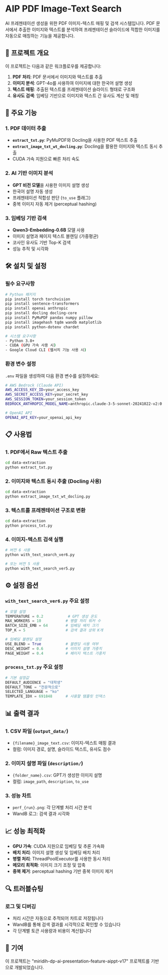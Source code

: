 # AIP PDF Image-Text Search

AI 프레젠테이션 생성을 위한 PDF 이미지-텍스트 매핑 및 검색 시스템입니다. PDF 문서에서 추출한 이미지와 텍스트를 분석하여 프레젠테이션 슬라이드에 적합한 이미지를 자동으로 매칭하는 기능을 제공합니다.

## 🎯 프로젝트 개요

이 프로젝트는 다음과 같은 워크플로우를 제공합니다:

1. **PDF 처리**: PDF 문서에서 이미지와 텍스트를 추출
2. **이미지 분석**: GPT-4o를 사용하여 이미지에 대한 한국어 설명 생성
3. **텍스트 매핑**: 추출된 텍스트를 프레젠테이션 슬라이드 형태로 구조화
4. **유사도 검색**: 임베딩 기반으로 이미지와 텍스트 간 유사도 계산 및 매칭

## 🚀 주요 기능

### 1. PDF 데이터 추출

- **`extract_txt.py`**: PyMuPDF와 Docling을 사용한 PDF 텍스트 추출
- **`extract_image_txt_wt_docling.py`**: Docling을 활용한 이미지와 텍스트 동시 추출
- CUDA 가속 지원으로 빠른 처리 속도

### 2. AI 기반 이미지 분석

- **GPT 비전 모델**을 사용한 이미지 설명 생성
- 한국어 설명 자동 생성
- 프레젠테이션 적합성 판단 (`to_use` 플래그)
- 중복 이미지 자동 제거 (perceptual hashing)


### 3. 임베딩 기반 검색

- **Qwen3-Embedding-0.6B** 모델 사용
- 이미지 설명과 페이지 텍스트 블렌딩 (가중평균)
- 코사인 유사도 기반 Top-K 검색
- 성능 추적 및 시각화

## 🛠️ 설치 및 설정

### 필수 요구사항

```bash
# Python 패키지
pip install torch torchvision
pip install sentence-transformers
pip install openai anthropic
pip install docling docling-core
pip install PyMuPDF pandas numpy pillow
pip install imagehash tqdm wandb matplotlib
pip install python-dotenv chardet

# 시스템 요구사항
- Python 3.8+
- CUDA (GPU 가속 사용 시)
- Google Cloud CLI (웹서치 기능 사용 시)
```

### 환경 변수 설정

`.env` 파일을 생성하여 다음 환경 변수를 설정하세요:

```bash
# AWS Bedrock (Claude API)
AWS_ACCESS_KEY_ID=your_access_key
AWS_SECRET_ACCESS_KEY=your_secret_key
AWS_SESSION_TOKEN=your_session_token
BEDROCK_ANTHROPIC_MODEL_NAME=anthropic.claude-3-5-sonnet-20241022-v2:0

# OpenAI API
OPENAI_API_KEY=your_openai_api_key
```

## 📋 사용법

### 1. PDF에서 Raw 텍스트 추출

```bash
cd data-extraction
python extract_txt.py
```

### 2. 이미지와 텍스트 동시 추출 (Docling 사용)

```bash
cd data-extraction
python extract_image_txt_wt_docling.py
```

### 3. 텍스트를 프레젠테이션 구조로 변환

```bash
cd data-extraction
python process_txt.py
```

### 4. 이미지-텍스트 검색 실행

```bash
# 버전 6 사용
python with_text_search_ver6.py

# 또는 버전 5 사용
python with_text_search_ver5.py
```

## ⚙️ 설정 옵션

### `with_text_search_ver6.py` 주요 설정

```python
# 모델 설정
TEMPERATURE = 0.2           # GPT 생성 온도
MAX_WORKERS = 10           # 병렬 처리 워커 수
BATCH_SIZE_EMB = 64        # 임베딩 배치 크기
TOP_K = 5                  # 검색 결과 상위 K개

# 임베딩 블렌딩 설정
USE_BLEND = True           # 블렌딩 사용 여부
DESC_WEIGHT = 0.6          # 이미지 설명 가중치
PAGE_WEIGHT = 0.4          # 페이지 텍스트 가중치

```

### `process_txt.py` 주요 설정

```python
# 기본 설정값
DEFAULT_AUDIENCE = "대학생"
DEFAULT_TONE = "전문적으로"
SELECTED_LANGUAGE = "ko"
TEMPLATE_IDX = 691848      # 사용할 템플릿 인덱스
```

## 📊 출력 결과

### 1. CSV 파일 (`output_data/`)
- `{filename}_image_text.csv`: 이미지-텍스트 매핑 결과
- 컬럼: 이미지 경로, 설명, 슬라이드 텍스트, 유사도 점수

### 2. 이미지 설명 파일 (`description/`)
- `{folder_name}.csv`: GPT가 생성한 이미지 설명
- 컬럼: `image_path`, `description`, `to_use`

### 3. 성능 차트
- `perf_{run}.png`: 각 단계별 처리 시간 분석
- WandB 로그: 검색 결과 시각화


## 📈 성능 최적화

- **GPU 가속**: CUDA 지원으로 임베딩 및 추론 가속화
- **배치 처리**: 이미지 설명 생성 및 임베딩 배치 처리
- **병렬 처리**: ThreadPoolExecutor를 사용한 동시 처리
- **메모리 최적화**: 이미지 크기 조정 및 압축
- **중복 제거**: perceptual hashing 기반 중복 이미지 제거

## 🔍 트러블슈팅

### 로그 및 디버깅
- 처리 시간은 자동으로 추적되어 차트로 저장됩니다
- WandB를 통해 검색 결과를 시각적으로 확인할 수 있습니다
- 각 단계별 토큰 사용량과 비용이 계산됩니다

## 🤝 기여

이 프로젝트는 "miridih-dp-ai-presentation-feature-aippt-v17" 프로젝트를 기반으로 개발되었습니다.